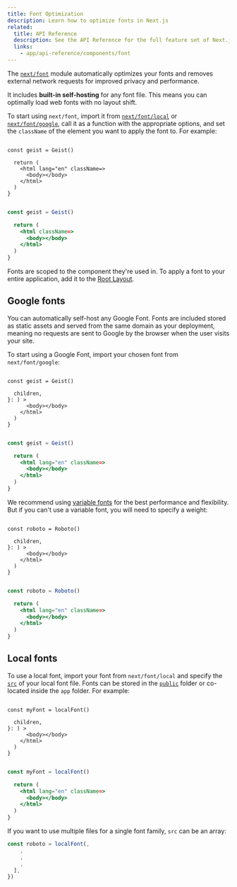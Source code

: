 ```yaml
---
title: Font Optimization
description: Learn how to optimize fonts in Next.js
related:
  title: API Reference
  description: See the API Reference for the full feature set of Next.js Font
  links:
    - app/api-reference/components/font
---
```


The [`next/font`](/docs/app/api-reference/components/font) module automatically optimizes your fonts and removes external network requests for improved privacy and performance.

It includes **built-in self-hosting** for any font file. This means you can optimally load web fonts with no layout shift.

To start using `next/font`, import it from [`next/font/local`](#local-fonts) or [`next/font/google`](#google-fonts), call it as a function with the appropriate options, and set the `className` of the element you want to apply the font to. For example:

```tsx filename="app/layout.tsx" highlight= switcher

const geist = Geist()

  return (
    <html lang="en" className=>
      <body></body>
    </html>
  )
}
```

```jsx filename="app/layout.js" highlight= switcher

const geist = Geist()

  return (
    <html className=>
      <body></body>
    </html>
  )
}
```

Fonts are scoped to the component they're used in. To apply a font to your entire application, add it to the [Root Layout](/docs/app/api-reference/file-conventions/layout#root-layout).

## Google fonts

You can automatically self-host any Google Font. Fonts are included stored as static assets and served from the same domain as your deployment, meaning no requests are sent to Google by the browser when the user visits your site.

To start using a Google Font, import your chosen font from `next/font/google`:

```tsx filename="app/layout.tsx" switcher

const geist = Geist()

  children,
}: ) >
      <body></body>
    </html>
  )
}
```

```jsx filename="app/layout.js" switcher

const geist = Geist()

  return (
    <html lang="en" className=>
      <body></body>
    </html>
  )
}
```

We recommend using [variable fonts](https://fonts.google.com/variablefonts) for the best performance and flexibility. But if you can't use a variable font, you will need to specify a weight:

```tsx filename="app/layout.tsx" highlight= switcher

const roboto = Roboto()

  children,
}: ) >
      <body></body>
    </html>
  )
}
```

```jsx filename="app/layout.js"  highlight= switcher

const roboto = Roboto()

  return (
    <html lang="en" className=>
      <body></body>
    </html>
  )
}
```

## Local fonts

To use a local font, import your font from `next/font/local` and specify the [`src`](/docs/app/api-reference/components/font#src) of your local font file. Fonts can be stored in the [`public`](/docs/app/api-reference/file-conventions/public-folder) folder or co-located inside the `app` folder. For example:

```tsx filename="app/layout.tsx" switcher

const myFont = localFont()

  children,
}: ) >
      <body></body>
    </html>
  )
}
```

```jsx filename="app/layout.js" switcher

const myFont = localFont()

  return (
    <html lang="en" className=>
      <body></body>
    </html>
  )
}
```

If you want to use multiple files for a single font family, `src` can be an array:

```js
const roboto = localFont(,
    ,
    ,
    ,
  ],
})
```